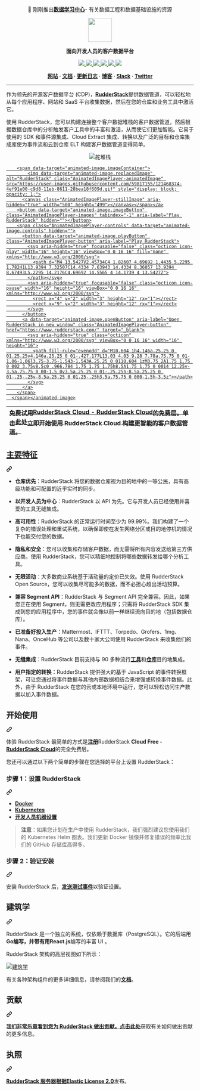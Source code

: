 <div class="Box-sc-g0xbh4-0 bJMeLZ js-snippet-clipboard-copy-unpositioned" data-hpc="true"><article class="markdown-body entry-content container-lg" itemprop="text"><p align="center" dir="auto"><font style="vertical-align: inherit;"><font style="vertical-align: inherit;">
📖 刚刚推出</font></font><b><a href="https://www.rudderstack.com/learn/" rel="nofollow"><font style="vertical-align: inherit;"><font style="vertical-align: inherit;">数据学习中心</font></font></a></b><font style="vertical-align: inherit;"><font style="vertical-align: inherit;">- 有关数据工程和数据基础设施的资源
  </font></font><br>
 </p>
<p align="center" dir="auto">
  <a href="https://www.rudderstack.com/" rel="nofollow">
    <img src="/rudderlabs/rudder-server/raw/master/resources/rs-logo-full-duotone-dark.jpg" height="64px" style="max-width: 100%;">
  </a>
</p>
<p align="center" dir="auto"><b><font style="vertical-align: inherit;"><font style="vertical-align: inherit;">面向开发人员的客户数据平台</font></font></b></p>
<p align="center" dir="auto">
  <a href="https://github.com/rudderlabs/rudder-server/actions/workflows/tests.yaml">
    <img src="https://github.com/rudderlabs/rudder-server/actions/workflows/tests.yaml/badge.svg" style="max-width: 100%;">
  </a>
  <a href="https://github.com/rudderlabs/rudder-server/actions/workflows/builds.yml">
    <img src="https://github.com/rudderlabs/rudder-server/actions/workflows/builds.yml/badge.svg" style="max-width: 100%;">
  </a>
  <a href="https://goreportcard.com/report/github.com/rudderlabs/rudder-server" rel="nofollow">
    <img src="https://camo.githubusercontent.com/2a79760c72b509d22a6e4b655f6bcaf68cec2fd70d65e8aac9313d0a263efd37/68747470733a2f2f676f7265706f7274636172642e636f6d2f62616467652f6769746875622e636f6d2f7275646465726c6162732f7275646465722d736572766572" data-canonical-src="https://goreportcard.com/badge/github.com/rudderlabs/rudder-server" style="max-width: 100%;">
  </a>
  <a href="https://github.com/rudderlabs/rudder-server/releases">
    <img src="https://camo.githubusercontent.com/b9fc3da4f205f940160a441f8876660c6933f7e7526326d69ef5906a10181567/68747470733a2f2f696d672e736869656c64732e696f2f6769746875622f762f72656c656173652f7275646465726c6162732f7275646465722d7365727665723f636f6c6f723d626c756526736f72743d73656d766572" data-canonical-src="https://img.shields.io/github/v/release/rudderlabs/rudder-server?color=blue&amp;sort=semver" style="max-width: 100%;">
  </a>
  <a href="https://www.rudderstack.com/docs/get-started/installing-and-setting-up-rudderstack/docker/" rel="nofollow">
    <img src="https://camo.githubusercontent.com/cd3c91696fa716e1c10ccf42afa4cfd2378bb40f58289b9058f5d163a1dabe08/68747470733a2f2f696d672e736869656c64732e696f2f646f636b65722f70756c6c732f7275646465726c6162732f7275646465722d736572766572" data-canonical-src="https://img.shields.io/docker/pulls/rudderlabs/rudder-server" style="max-width: 100%;">
  </a>
  <a href="https://github.com/rudderlabs/rudder-server/blob/master/LICENSE">
    <img src="https://camo.githubusercontent.com/5aebbf603f429714d84a0ed47a3855c17ead72e5520adc187e1fe6054b612053/68747470733a2f2f696d672e736869656c64732e696f2f7374617469632f76313f6c6162656c3d6c6963656e7365266d6573736167653d454c763226636f6c6f723d373434376663" data-canonical-src="https://img.shields.io/static/v1?label=license&amp;message=ELv2&amp;color=7447fc" style="max-width: 100%;">
  </a>
</p>
<p align="center" dir="auto">
  <b>
    <a href="https://www.rudderstack.com/" rel="nofollow"><font style="vertical-align: inherit;"><font style="vertical-align: inherit;">网站</font></font></a><font style="vertical-align: inherit;"><font style="vertical-align: inherit;">
    ·
    </font></font><a href="https://www.rudderstack.com/docs/" rel="nofollow"><font style="vertical-align: inherit;"><font style="vertical-align: inherit;">文档</font></font></a><font style="vertical-align: inherit;"><font style="vertical-align: inherit;">
    ·
    </font></font><a href="https://github.com/rudderlabs/rudder-server/blob/master/CHANGELOG.md"><font style="vertical-align: inherit;"><font style="vertical-align: inherit;">更新日志</font></font></a><font style="vertical-align: inherit;"><font style="vertical-align: inherit;">
    ·
    </font></font><a href="https://www.rudderstack.com/blog/" rel="nofollow"><font style="vertical-align: inherit;"><font style="vertical-align: inherit;">博客</font></font></a><font style="vertical-align: inherit;"><font style="vertical-align: inherit;">
    ·
     </font></font><a href="https://www.rudderstack.com/join-rudderstack-slack-community/" rel="nofollow"><font style="vertical-align: inherit;"><font style="vertical-align: inherit;">Slack</font></font></a><font style="vertical-align: inherit;"><font style="vertical-align: inherit;"> 
    ·
     </font></font><a href="https://twitter.com/rudderstack" rel="nofollow"><font style="vertical-align: inherit;"><font style="vertical-align: inherit;">Twitter</font></font></a>
  </b>
</p>
<hr>
<p dir="auto"><font style="vertical-align: inherit;"><font style="vertical-align: inherit;">作为领先的开源客户数据平台 (CDP)，</font></font><a href="https://www.rudderstack.com/" rel="nofollow"><strong><font style="vertical-align: inherit;"><font style="vertical-align: inherit;">RudderStack</font></font></strong></a><font style="vertical-align: inherit;"><font style="vertical-align: inherit;">提供数据管道，可以轻松地从每个应用程序、网站和 SaaS 平台收集数据，然后在您的仓库和业务工具中激活它。</font></font></p>
<p dir="auto"><font style="vertical-align: inherit;"><font style="vertical-align: inherit;">使用 RudderStack，您可以构建连接整个客户数据堆栈的客户数据管道，然后根据数据仓库中的分析触发客户工具中的丰富和激活，从而使它们更加智能。它易于使用的 SDK 和事件源集成、Cloud Extract 集成、转换以及广泛的目标和仓库集成库使为事件流和云到仓库 ELT 构建客户数据管道变得简单。</font></font></p>
<p align="center" dir="auto">
  <animated-image data-catalyst=""><a href="https://www.rudderstack.com/" rel="nofollow" data-target="animated-image.originalLink">
    <img src="https://user-images.githubusercontent.com/59817155/121468374-4ef91e00-c9d8-11eb-8611-28bea18f609d.gif" alt="舵堆栈" style="max-width: 100%; display: inline-block;" data-target="animated-image.originalImage">
  </a>
      <span class="AnimatedImagePlayer" data-target="animated-image.player" hidden="">
        <a data-target="animated-image.replacedLink" class="AnimatedImagePlayer-images" href="https://www.rudderstack.com/" target="_blank">
          
        <span data-target="animated-image.imageContainer">
            <img data-target="animated-image.replacedImage" alt="RudderStack" class="AnimatedImagePlayer-animatedImage" src="https://user-images.githubusercontent.com/59817155/121468374-4ef91e00-c9d8-11eb-8611-28bea18f609d.gif" style="display: block; opacity: 1;">
          <canvas class="AnimatedImagePlayer-stillImage" aria-hidden="true" width="500" height="499"></canvas></span></a>
        <button data-target="animated-image.imageButton" class="AnimatedImagePlayer-images" tabindex="-1" aria-label="Play RudderStack" hidden=""></button>
        <span class="AnimatedImagePlayer-controls" data-target="animated-image.controls" hidden="">
          <button data-target="animated-image.playButton" class="AnimatedImagePlayer-button" aria-label="Play RudderStack">
            <svg aria-hidden="true" focusable="false" class="octicon icon-play" width="16" height="16" viewBox="0 0 16 16" fill="none" xmlns="http://www.w3.org/2000/svg">
              <path d="M4 13.5427V2.45734C4 1.82607 4.69692 1.4435 5.2295 1.78241L13.9394 7.32507C14.4334 7.63943 14.4334 8.36057 13.9394 8.67493L5.2295 14.2176C4.69692 14.5565 4 14.1739 4 13.5427Z">
            </path></svg>
            <svg aria-hidden="true" focusable="false" class="octicon icon-pause" width="16" height="16" viewBox="0 0 16 16" xmlns="http://www.w3.org/2000/svg">
              <rect x="4" y="2" width="3" height="12" rx="1"></rect>
              <rect x="9" y="2" width="3" height="12" rx="1"></rect>
            </svg>
          </button>
          <a data-target="animated-image.openButton" aria-label="Open RudderStack in new window" class="AnimatedImagePlayer-button" href="https://www.rudderstack.com/" target="_blank">
            <svg aria-hidden="true" class="octicon" xmlns="http://www.w3.org/2000/svg" viewBox="0 0 16 16" width="16" height="16">
              <path fill-rule="evenodd" d="M10.604 1h4.146a.25.25 0 01.25.25v4.146a.25.25 0 01-.427.177L13.03 4.03 9.28 7.78a.75.75 0 01-1.06-1.06l3.75-3.75-1.543-1.543A.25.25 0 0110.604 1zM3.75 2A1.75 1.75 0 002 3.75v8.5c0 .966.784 1.75 1.75 1.75h8.5A1.75 1.75 0 0014 12.25v-3.5a.75.75 0 00-1.5 0v3.5a.25.25 0 01-.25.25h-8.5a.25.25 0 01-.25-.25v-8.5a.25.25 0 01.25-.25h3.5a.75.75 0 000-1.5h-3.5z"></path>
            </svg>
          </a>
        </span>
      </span></animated-image>
</p>
<table>
<thead>
<tr>
<th align="left"><font style="vertical-align: inherit;"><font style="vertical-align: inherit;">免费试用</font></font><strong><font style="vertical-align: inherit;"><font style="vertical-align: inherit;">RudderStack Cloud - </font></font></strong><font style="vertical-align: inherit;"></font><a href="https://www.rudderstack.com/cloud/" rel="nofollow"><strong><font style="vertical-align: inherit;"><font style="vertical-align: inherit;">RudderStack Cloud</font></font></strong></a><font style="vertical-align: inherit;"><font style="vertical-align: inherit;">的免费层</font><font style="vertical-align: inherit;">。单击</font></font><a href="https://app.rudderstack.com/signup?type=freetrial" rel="nofollow"><strong><font style="vertical-align: inherit;"><font style="vertical-align: inherit;">此处</font></font></strong></a><font style="vertical-align: inherit;"><font style="vertical-align: inherit;">立即开始使用 RudderStack Cloud 构建更智能的客户数据管道。</font></font></th>
</tr>
</thead>
</table>
<div class="markdown-heading" dir="auto"><h2 tabindex="-1" class="heading-element" dir="auto"><font style="vertical-align: inherit;"><font style="vertical-align: inherit;">主要特征</font></font></h2><a id="user-content-key-features" class="anchor" aria-label="固定链接：主要特点" href="#key-features"><svg class="octicon octicon-link" viewBox="0 0 16 16" version="1.1" width="16" height="16" aria-hidden="true"><path d="m7.775 3.275 1.25-1.25a3.5 3.5 0 1 1 4.95 4.95l-2.5 2.5a3.5 3.5 0 0 1-4.95 0 .751.751 0 0 1 .018-1.042.751.751 0 0 1 1.042-.018 1.998 1.998 0 0 0 2.83 0l2.5-2.5a2.002 2.002 0 0 0-2.83-2.83l-1.25 1.25a.751.751 0 0 1-1.042-.018.751.751 0 0 1-.018-1.042Zm-4.69 9.64a1.998 1.998 0 0 0 2.83 0l1.25-1.25a.751.751 0 0 1 1.042.018.751.751 0 0 1 .018 1.042l-1.25 1.25a3.5 3.5 0 1 1-4.95-4.95l2.5-2.5a3.5 3.5 0 0 1 4.95 0 .751.751 0 0 1-.018 1.042.751.751 0 0 1-1.042.018 1.998 1.998 0 0 0-2.83 0l-2.5 2.5a1.998 1.998 0 0 0 0 2.83Z"></path></svg></a></div>
<ul dir="auto">
<li>
<p dir="auto"><strong><font style="vertical-align: inherit;"><font style="vertical-align: inherit;">仓库优先</font></font></strong><font style="vertical-align: inherit;"><font style="vertical-align: inherit;">：RudderStack 将您的数据仓库视为目的地中的一等公民，具有高级功能和可配置的近乎实时的同步。</font></font></p>
</li>
<li>
<p dir="auto"><strong><font style="vertical-align: inherit;"><font style="vertical-align: inherit;">以开发人员为中心</font></font></strong><font style="vertical-align: inherit;"><font style="vertical-align: inherit;">：RudderStack 以 API 为先。它与开发人员已经使用并喜爱的工具无缝集成。</font></font></p>
</li>
<li>
<p dir="auto"><strong><font style="vertical-align: inherit;"><font style="vertical-align: inherit;">高可用性</font></font></strong><font style="vertical-align: inherit;"><font style="vertical-align: inherit;">：RudderStack 的正常运行时间至少为 99.99%。我们构建了一个复杂的错误处理和重试系统，以确保即使在发生网络分区或目的地停机的情况下也能交付您的数据。</font></font></p>
</li>
<li>
<p dir="auto"><strong><font style="vertical-align: inherit;"><font style="vertical-align: inherit;">隐私和安全</font></font></strong><font style="vertical-align: inherit;"><font style="vertical-align: inherit;">：您可以收集和存储客户数据，而无需将所有内容发送给第三方供应商。使用 RudderStack，您可以精细地控制将哪些数据转发给哪个分析工具。</font></font></p>
</li>
<li>
<p dir="auto"><strong><font style="vertical-align: inherit;"><font style="vertical-align: inherit;">无限活动</font></font></strong><font style="vertical-align: inherit;"><font style="vertical-align: inherit;">：大多数商业系统基于活动量的定价已失效。使用 RudderStack Open Source，您可以收集尽可能多的数据，而不必担心超出活动预算。</font></font></p>
</li>
<li>
<p dir="auto"><strong><font style="vertical-align: inherit;"><font style="vertical-align: inherit;">兼容 Segment API</font></font></strong><font style="vertical-align: inherit;"><font style="vertical-align: inherit;">：RudderStack 与 Segment API 完全兼容。因此，如果您正在使用 Segment，则无需更改应用程序；只需将 RudderStack SDK 集成到您的应用程序中，您的事件就会像以前一样继续流向目的地（包括数据仓库）。</font></font></p>
</li>
<li>
<p dir="auto"><strong><font style="vertical-align: inherit;"><font style="vertical-align: inherit;">已准备好投入生产</font></font></strong><font style="vertical-align: inherit;"><font style="vertical-align: inherit;">：Mattermost、IFTTT、Torpedo、Grofers、1mg、Nana、OnceHub 等公司以及数十家大公司使用 RudderStack 来收集他们的事件。</font></font></p>
</li>
<li>
<p dir="auto"><strong><font style="vertical-align: inherit;"><font style="vertical-align: inherit;">无缝集成</font></font></strong><font style="vertical-align: inherit;"><font style="vertical-align: inherit;">：RudderStack 目前支持与 90 多种流行</font></font><a href="https://www.rudderstack.com/docs/destinations/" rel="nofollow"><strong><font style="vertical-align: inherit;"><font style="vertical-align: inherit;">工具</font></font></strong></a><font style="vertical-align: inherit;"><font style="vertical-align: inherit;">和</font></font><a href="https://www.rudderstack.com/docs/data-warehouse-integrations/" rel="nofollow"><strong><font style="vertical-align: inherit;"><font style="vertical-align: inherit;">仓库</font></font></strong></a><font style="vertical-align: inherit;"><font style="vertical-align: inherit;">目的地集成。</font></font></p>
</li>
<li>
<p dir="auto"><strong><font style="vertical-align: inherit;"><font style="vertical-align: inherit;">用户指定的转换</font></font></strong><font style="vertical-align: inherit;"><font style="vertical-align: inherit;">：RudderStack 提供强大的基于 JavaScript 的事件转换框架，可让您通过将事件数据与其他内部数据相结合来增强或转换事件数据。此外，由于 RudderStack 在您的云或本地环境中运行，您可以轻松访问生产数据以加入事件数据。</font></font></p>
</li>
</ul>
<div class="markdown-heading" dir="auto"><h2 tabindex="-1" class="heading-element" dir="auto"><font style="vertical-align: inherit;"><font style="vertical-align: inherit;">开始使用</font></font></h2><a id="user-content-get-started" class="anchor" aria-label="永久链接：开始吧" href="#get-started"><svg class="octicon octicon-link" viewBox="0 0 16 16" version="1.1" width="16" height="16" aria-hidden="true"><path d="m7.775 3.275 1.25-1.25a3.5 3.5 0 1 1 4.95 4.95l-2.5 2.5a3.5 3.5 0 0 1-4.95 0 .751.751 0 0 1 .018-1.042.751.751 0 0 1 1.042-.018 1.998 1.998 0 0 0 2.83 0l2.5-2.5a2.002 2.002 0 0 0-2.83-2.83l-1.25 1.25a.751.751 0 0 1-1.042-.018.751.751 0 0 1-.018-1.042Zm-4.69 9.64a1.998 1.998 0 0 0 2.83 0l1.25-1.25a.751.751 0 0 1 1.042.018.751.751 0 0 1 .018 1.042l-1.25 1.25a3.5 3.5 0 1 1-4.95-4.95l2.5-2.5a3.5 3.5 0 0 1 4.95 0 .751.751 0 0 1-.018 1.042.751.751 0 0 1-1.042.018 1.998 1.998 0 0 0-2.83 0l-2.5 2.5a1.998 1.998 0 0 0 0 2.83Z"></path></svg></a></div>
<p dir="auto"><font style="vertical-align: inherit;"><font style="vertical-align: inherit;">体验 RudderStack 最简单的方式是</font></font><a href="https://app.rudderstack.com/signup?type=freetrial" rel="nofollow"><strong><font style="vertical-align: inherit;"><font style="vertical-align: inherit;">注册</font></font></strong></a><font style="vertical-align: inherit;"><font style="vertical-align: inherit;">RudderStack </font></font><strong><font style="vertical-align: inherit;"><font style="vertical-align: inherit;">Cloud Free - </font></font></strong><font style="vertical-align: inherit;"></font><a href="https://www.rudderstack.com/cloud/" rel="nofollow"><strong><font style="vertical-align: inherit;"><font style="vertical-align: inherit;">RudderStack Cloud</font></font></strong></a><font style="vertical-align: inherit;"><font style="vertical-align: inherit;">的完全免费层</font><font style="vertical-align: inherit;">。</font></font></p>
<p dir="auto"><font style="vertical-align: inherit;"><font style="vertical-align: inherit;">您还可以通过以下两个简单的步骤在您选择的平台上设置 RudderStack：</font></font></p>
<div class="markdown-heading" dir="auto"><h3 tabindex="-1" class="heading-element" dir="auto"><font style="vertical-align: inherit;"><font style="vertical-align: inherit;">步骤 1：设置 RudderStack</font></font></h3><a id="user-content-step-1-set-up-rudderstack" class="anchor" aria-label="永久链接：步骤 1：设置 RudderStack" href="#step-1-set-up-rudderstack"><svg class="octicon octicon-link" viewBox="0 0 16 16" version="1.1" width="16" height="16" aria-hidden="true"><path d="m7.775 3.275 1.25-1.25a3.5 3.5 0 1 1 4.95 4.95l-2.5 2.5a3.5 3.5 0 0 1-4.95 0 .751.751 0 0 1 .018-1.042.751.751 0 0 1 1.042-.018 1.998 1.998 0 0 0 2.83 0l2.5-2.5a2.002 2.002 0 0 0-2.83-2.83l-1.25 1.25a.751.751 0 0 1-1.042-.018.751.751 0 0 1-.018-1.042Zm-4.69 9.64a1.998 1.998 0 0 0 2.83 0l1.25-1.25a.751.751 0 0 1 1.042.018.751.751 0 0 1 .018 1.042l-1.25 1.25a3.5 3.5 0 1 1-4.95-4.95l2.5-2.5a3.5 3.5 0 0 1 4.95 0 .751.751 0 0 1-.018 1.042.751.751 0 0 1-1.042.018 1.998 1.998 0 0 0-2.83 0l-2.5 2.5a1.998 1.998 0 0 0 0 2.83Z"></path></svg></a></div>
<ul dir="auto">
<li><a href="https://www.rudderstack.com/docs/rudderstack-open-source/installing-and-setting-up-rudderstack/docker/" rel="nofollow"><strong><font style="vertical-align: inherit;"><font style="vertical-align: inherit;">Docker</font></font></strong></a></li>
<li><a href="https://www.rudderstack.com/docs/rudderstack-open-source/installing-and-setting-up-rudderstack/kubernetes/" rel="nofollow"><strong><font style="vertical-align: inherit;"><font style="vertical-align: inherit;">Kubernetes</font></font></strong></a></li>
<li><a href="https://www.rudderstack.com/docs/rudderstack-open-source/installing-and-setting-up-rudderstack/developer-machine-setup/" rel="nofollow"><strong><font style="vertical-align: inherit;"><font style="vertical-align: inherit;">开发人员机器设置</font></font></strong></a></li>
</ul>
<blockquote>
<p dir="auto"><strong><font style="vertical-align: inherit;"><font style="vertical-align: inherit;">注意</font></font></strong><font style="vertical-align: inherit;"><font style="vertical-align: inherit;">：如果您计划在生产中使用 RudderStack，我们强烈建议您使用我们的 Kubernetes Helm 图表。我们更新 Docker 镜像并修复错误的频率比我们的 GitHub 存储库高得多。</font></font></p>
</blockquote>
<div class="markdown-heading" dir="auto"><h3 tabindex="-1" class="heading-element" dir="auto"><font style="vertical-align: inherit;"><font style="vertical-align: inherit;">步骤 2：验证安装</font></font></h3><a id="user-content-step-2-verify-the-installation" class="anchor" aria-label="永久链接：步骤 2：验证安装" href="#step-2-verify-the-installation"><svg class="octicon octicon-link" viewBox="0 0 16 16" version="1.1" width="16" height="16" aria-hidden="true"><path d="m7.775 3.275 1.25-1.25a3.5 3.5 0 1 1 4.95 4.95l-2.5 2.5a3.5 3.5 0 0 1-4.95 0 .751.751 0 0 1 .018-1.042.751.751 0 0 1 1.042-.018 1.998 1.998 0 0 0 2.83 0l2.5-2.5a2.002 2.002 0 0 0-2.83-2.83l-1.25 1.25a.751.751 0 0 1-1.042-.018.751.751 0 0 1-.018-1.042Zm-4.69 9.64a1.998 1.998 0 0 0 2.83 0l1.25-1.25a.751.751 0 0 1 1.042.018.751.751 0 0 1 .018 1.042l-1.25 1.25a3.5 3.5 0 1 1-4.95-4.95l2.5-2.5a3.5 3.5 0 0 1 4.95 0 .751.751 0 0 1-.018 1.042.751.751 0 0 1-1.042.018 1.998 1.998 0 0 0-2.83 0l-2.5 2.5a1.998 1.998 0 0 0 0 2.83Z"></path></svg></a></div>
<p dir="auto"><font style="vertical-align: inherit;"><font style="vertical-align: inherit;">安装 RudderStack 后，</font></font><a href="https://www.rudderstack.com/docs/get-started/installing-and-setting-up-rudderstack/sending-test-events/" rel="nofollow"><strong><font style="vertical-align: inherit;"><font style="vertical-align: inherit;">发送测试事件</font></font></strong></a><font style="vertical-align: inherit;"><font style="vertical-align: inherit;">以验证设置。</font></font></p>
<div class="markdown-heading" dir="auto"><h2 tabindex="-1" class="heading-element" dir="auto"><font style="vertical-align: inherit;"><font style="vertical-align: inherit;">建筑学</font></font></h2><a id="user-content-architecture" class="anchor" aria-label="固定链接：建筑" href="#architecture"><svg class="octicon octicon-link" viewBox="0 0 16 16" version="1.1" width="16" height="16" aria-hidden="true"><path d="m7.775 3.275 1.25-1.25a3.5 3.5 0 1 1 4.95 4.95l-2.5 2.5a3.5 3.5 0 0 1-4.95 0 .751.751 0 0 1 .018-1.042.751.751 0 0 1 1.042-.018 1.998 1.998 0 0 0 2.83 0l2.5-2.5a2.002 2.002 0 0 0-2.83-2.83l-1.25 1.25a.751.751 0 0 1-1.042-.018.751.751 0 0 1-.018-1.042Zm-4.69 9.64a1.998 1.998 0 0 0 2.83 0l1.25-1.25a.751.751 0 0 1 1.042.018.751.751 0 0 1 .018 1.042l-1.25 1.25a3.5 3.5 0 1 1-4.95-4.95l2.5-2.5a3.5 3.5 0 0 1 4.95 0 .751.751 0 0 1-.018 1.042.751.751 0 0 1-1.042.018 1.998 1.998 0 0 0-2.83 0l-2.5 2.5a1.998 1.998 0 0 0 0 2.83Z"></path></svg></a></div>
<p dir="auto"><font style="vertical-align: inherit;"><font style="vertical-align: inherit;">RudderStack 是一个独立的系统，仅依赖于数据库（PostgreSQL）。它的后端用</font></font><strong><font style="vertical-align: inherit;"><font style="vertical-align: inherit;">Go编写，并带有用</font></font></strong><font style="vertical-align: inherit;"></font><strong><font style="vertical-align: inherit;"><font style="vertical-align: inherit;">React.js</font></font></strong><font style="vertical-align: inherit;"><font style="vertical-align: inherit;">编写的丰富 UI </font><font style="vertical-align: inherit;">。</font></font></p>
<p dir="auto"><font style="vertical-align: inherit;"><font style="vertical-align: inherit;">RudderStack 架构的高层视图如下所示：</font></font></p>
<p dir="auto"><a target="_blank" rel="noopener noreferrer" href="/rudderlabs/rudder-server/blob/master/resources/rudder-server-architecture.png"><img src="/rudderlabs/rudder-server/raw/master/resources/rudder-server-architecture.png" alt="建筑学" style="max-width: 100%;"></a></p>
<p dir="auto"><font style="vertical-align: inherit;"><font style="vertical-align: inherit;">有关各种架构组件的更多详细信息，请参阅我们的</font></font><a href="https://www.rudderstack.com/docs/get-started/rudderstack-architecture/" rel="nofollow"><strong><font style="vertical-align: inherit;"><font style="vertical-align: inherit;">文档</font></font></strong></a><font style="vertical-align: inherit;"><font style="vertical-align: inherit;">。</font></font></p>
<div class="markdown-heading" dir="auto"><h2 tabindex="-1" class="heading-element" dir="auto"><font style="vertical-align: inherit;"><font style="vertical-align: inherit;">贡献</font></font></h2><a id="user-content-contribute" class="anchor" aria-label="永久链接：贡献" href="#contribute"><svg class="octicon octicon-link" viewBox="0 0 16 16" version="1.1" width="16" height="16" aria-hidden="true"><path d="m7.775 3.275 1.25-1.25a3.5 3.5 0 1 1 4.95 4.95l-2.5 2.5a3.5 3.5 0 0 1-4.95 0 .751.751 0 0 1 .018-1.042.751.751 0 0 1 1.042-.018 1.998 1.998 0 0 0 2.83 0l2.5-2.5a2.002 2.002 0 0 0-2.83-2.83l-1.25 1.25a.751.751 0 0 1-1.042-.018.751.751 0 0 1-.018-1.042Zm-4.69 9.64a1.998 1.998 0 0 0 2.83 0l1.25-1.25a.751.751 0 0 1 1.042.018.751.751 0 0 1 .018 1.042l-1.25 1.25a3.5 3.5 0 1 1-4.95-4.95l2.5-2.5a3.5 3.5 0 0 1 4.95 0 .751.751 0 0 1-.018 1.042.751.751 0 0 1-1.042.018 1.998 1.998 0 0 0-2.83 0l-2.5 2.5a1.998 1.998 0 0 0 0 2.83Z"></path></svg></a></div>
<p dir="auto"><font style="vertical-align: inherit;"></font><a href="https://github.com/rudderlabs/rudder-server/blob/master/CONTRIBUTING.md"><strong><font style="vertical-align: inherit;"><font style="vertical-align: inherit;">我们非常乐意看到您为 RudderStack 做出贡献。点击此处</font></font></strong></a><font style="vertical-align: inherit;"><font style="vertical-align: inherit;">获取有关如何做出贡献的更多信息</font><font style="vertical-align: inherit;">。</font></font></p>
<div class="markdown-heading" dir="auto"><h2 tabindex="-1" class="heading-element" dir="auto"><font style="vertical-align: inherit;"><font style="vertical-align: inherit;">执照</font></font></h2><a id="user-content-license" class="anchor" aria-label="永久链接：许可证" href="#license"><svg class="octicon octicon-link" viewBox="0 0 16 16" version="1.1" width="16" height="16" aria-hidden="true"><path d="m7.775 3.275 1.25-1.25a3.5 3.5 0 1 1 4.95 4.95l-2.5 2.5a3.5 3.5 0 0 1-4.95 0 .751.751 0 0 1 .018-1.042.751.751 0 0 1 1.042-.018 1.998 1.998 0 0 0 2.83 0l2.5-2.5a2.002 2.002 0 0 0-2.83-2.83l-1.25 1.25a.751.751 0 0 1-1.042-.018.751.751 0 0 1-.018-1.042Zm-4.69 9.64a1.998 1.998 0 0 0 2.83 0l1.25-1.25a.751.751 0 0 1 1.042.018.751.751 0 0 1 .018 1.042l-1.25 1.25a3.5 3.5 0 1 1-4.95-4.95l2.5-2.5a3.5 3.5 0 0 1 4.95 0 .751.751 0 0 1-.018 1.042.751.751 0 0 1-1.042.018 1.998 1.998 0 0 0-2.83 0l-2.5 2.5a1.998 1.998 0 0 0 0 2.83Z"></path></svg></a></div>
<p dir="auto"><font style="vertical-align: inherit;"></font><a href="/rudderlabs/rudder-server/blob/master/LICENSE"><strong><font style="vertical-align: inherit;"><font style="vertical-align: inherit;">RudderStack 服务器根据Elastic License 2.0</font></font></strong></a><font style="vertical-align: inherit;"><font style="vertical-align: inherit;">发布</font><font style="vertical-align: inherit;">。</font></font></p>
</article></div>
